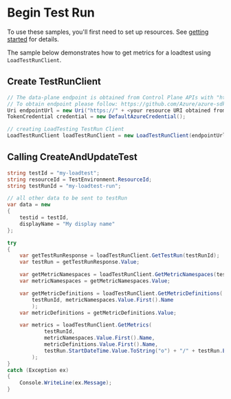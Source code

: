 # Begin Test Run

To use these samples, you'll first need to set up resources. See [getting started](https://github.com/Azure/azure-sdk-for-net/blob/main/sdk/loadtestservice/Azure.Developer.LoadTesting/README.md#getting-started) for details.

The sample below demonstrates how to get metrics for a loadtest using `LoadTestRunClient`.

## Create TestRunClient
```C# Snippet:Azure_Developer_LoadTesting_CreateTestRunClient
// The data-plane endpoint is obtained from Control Plane APIs with "https://"
// To obtain endpoint please follow: https://github.com/Azure/azure-sdk-for-net/tree/main/sdk/loadtestservice/Azure.Developer.LoadTesting#data-plane-endpoint
Uri endpointUrl = new Uri("https://" + <your resource URI obtained from steps above>);
TokenCredential credential = new DefaultAzureCredential();

// creating LoadTesting TestRun Client
LoadTestRunClient loadTestRunClient = new LoadTestRunClient(endpointUrl, credential);
```

## Calling CreateAndUpdateTest
```C# Snippet:Azure_Developer_LoadTesting_GetMetrics
string testId = "my-loadtest";
string resourceId = TestEnvironment.ResourceId;
string testRunId = "my-loadtest-run";

// all other data to be sent to testRun
var data = new
{
    testid = testId,
    displayName = "My display name"
};

try
{
    var getTestRunResponse = loadTestRunClient.GetTestRun(testRunId);
    var testRun = getTestRunResponse.Value;

    var getMetricNamespaces = loadTestRunClient.GetMetricNamespaces(testRunId);
    var metricNamespaces = getMetricNamespaces.Value;

    var getMetricDefinitions = loadTestRunClient.GetMetricDefinitions(
        testRunId, metricNamespaces.Value.First().Name
        );
    var metricDefinitions = getMetricDefinitions.Value;

    var metrics = loadTestRunClient.GetMetrics(
            testRunId,
            metricNamespaces.Value.First().Name,
            metricDefinitions.Value.First().Name,
            testRun.StartDateTime.Value.ToString("o") + "/" + testRun.EndDateTime.Value.ToString("o")
        );
}
catch (Exception ex)
{
    Console.WriteLine(ex.Message);
}
```
